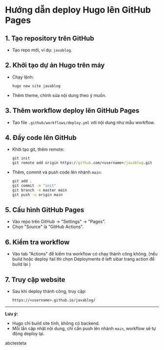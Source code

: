 # Hướng dẫn deploy Hugo lên GitHub Pages

## 1. Tạo repository trên GitHub
- Tạo repo mới, ví dụ: `javablog`.

## 2. Khởi tạo dự án Hugo trên máy
- Chạy lệnh:
  ```cmd
  hugo new site javablog
  ```
- Thêm theme, chỉnh sửa nội dung theo ý muốn.

## 3. Thêm workflow deploy lên GitHub Pages
- Tạo file `.github/workflows/deploy.yml` với nội dung như mẫu workflow.

## 4. Đẩy code lên GitHub
- Khởi tạo git, thêm remote:
  ```cmd
  git init
  git remote add origin https://github.com/<username>/javablog.git
  ```
- Thêm, commit và push code lên nhánh `main`:
  ```cmd
  git add .
  git commit -m "init"
  git branch -m master main
  git push -u origin main
  ```

## 5. Cấu hình GitHub Pages
- Vào repo trên GitHub → "Settings" → "Pages".
- Chọn "Source" là "GitHub Actions".

## 6. Kiểm tra workflow
- Vào tab "Actions" để kiểm tra workflow có chạy thành công không.
(nếu build hoặc deploy fail thì chọn Deployments ở left sibar trang action để build lại )

## 7. Truy cập website
- Sau khi deploy thành công, truy cập:
  ```
  https://<username>.github.io/javablog/
  ```

---

**Lưu ý:**
- Hugo chỉ build site tĩnh, không có backend.
- Mỗi lần cập nhật nội dung, chỉ cần push lên nhánh `main`, workflow sẽ tự động deploy lại.

abctesteta